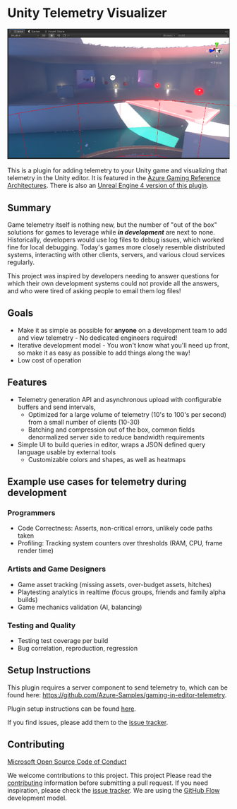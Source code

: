 # Unity Telemetry Visualizer
![View Telemetry](docs/images/unity/points.png)

This is a plugin for adding telemetry to your Unity game and visualizing that telemetry in the Unity editor. It is featured in the [Azure Gaming Reference Architectures](https://docs.microsoft.com/en-us/gaming/azure/reference-architectures/analytics-in-editor-debugging). There is also an [Unreal Engine 4 version of this plugin](https://github.com/Microsoft/UE4TelemetryVisualizer). 

## Summary
Game telemetry itself is nothing new, but the number of "out of the box" solutions for games to leverage while ___in development___ are next to none.  Historically, developers would use log files to debug issues, which worked fine for local debugging. Today's games more closely resemble distributed systems, interacting with other clients, servers, and various cloud services regularly.

This project was inspired by developers needing to answer questions for which their own development systems could not provide all the answers, and who were tired of asking people to email them log files!

## Goals
* Make it as simple as possible for __anyone__ on a development team to add and view telemetry - No dedicated engineers required!
* Iterative development model - You won't know what you'll need up front, so make it as easy as possible to add things along the way!
* Low cost of operation

## Features
* Telemetry generation API and asynchronous upload with configurable buffers and send intervals,
  * Optimized for a large volume of telemetry (10's to 100's per second) from a small number of clients (10-30)
  * Batching and compression out of the box, common fields denormalized server side to reduce bandwidth requirements
* Simple UI to build queries in editor, wraps a JSON defined query language usable by external tools
  * Customizable colors and shapes, as well as heatmaps

## Example use cases for telemetry during development
### Programmers
* Code Correctness: Asserts, non-critical errors, unlikely code paths taken
* Profiling: Tracking system counters over thresholds (RAM, CPU, frame render time)

### Artists and Game Designers
* Game asset tracking (missing assets, over-budget assets, hitches)
* Playtesting analytics in realtime (focus groups, friends and family alpha builds)
* Game mechanics validation (AI, balancing) 

### Testing and Quality
* Testing test coverage per build
* Bug correlation, reproduction, regression


## Setup Instructions
This plugin requires a server component to send telemetry to, which can be found here: https://github.com/Azure-Samples/gaming-in-editor-telemetry.

Plugin setup instructions can be found [here](docs/Unity_Instructions.md).

If you find issues, please add them to the [issue tracker](https://github.com/Microsoft/UnityTelemetryVisualizer/issues). 

## Contributing
[Microsoft Open Source Code of Conduct](https://opensource.microsoft.com/codeofconduct)

We welcome contributions to this project.  This project  Please read the [contributing](/CONTRIBUTING.md) information before submitting a pull request. If you need inspiration, please check the [issue tracker](https://github.com/Microsoft/UnityTelemetryVisualizer/issues). We are using the [GitHub Flow](https://guides.github.com/introduction/flow/) development model.
